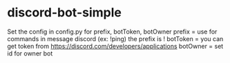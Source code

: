 # discord-bot-simple
Set the config in config.py for prefix, botToken, botOwner
prefix = use for commands in message discord (ex: !ping) the prefix is !
botToken = you can get token from https://discord.com/developers/applications
botOwner = set id for owner bot
